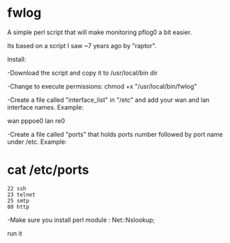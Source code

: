 fwlog
=====
A simple perl script that will make  monitoring pflog0 a bit easier.

Its  based on a script I saw ~7 years ago by "raptor".

Install:

-Download the script and copy it to /usr/local/bin dir

-Change to execute  permissions: chmod +x "/usr/local/bin/fwlog"

-Create a file called "interface_list" in "/etc" and add your wan and lan  interface names. Example:

  wan pppoe0
  lan   re0


 -Create a file called "ports" that holds ports number followed by port name under /etc. Example:

  # cat /etc/ports
    22 ssh
    23 telnet
    25 smtp
    80 http
  
  -Make sure you install perl module  : Net::Nslookup;
  
  run it 
  
  

